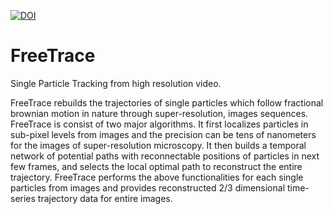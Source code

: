 [![DOI](https://zenodo.org/badge/DOI/10.5281/zenodo.13336251.svg)](https://doi.org/10.5281/zenodo.13336251)

# FreeTrace
Single Particle Tracking from high resolution video.<br>

FreeTrace rebuilds the trajectories of single particles which follow fractional brownian motion in nature through super-resolution, images sequences. FreeTrace is consist of two major algorithms. It first localizes particles in sub-pixel levels from images and the precision can be tens of nanometers for the images of super-resolution microscopy. It then builds a temporal network of potential paths with reconnectable positions of particles in next few frames, and selects the local optimal path to reconstruct the entire trajectory. FreeTrace performs the above functionalities for each single particles from images and provides reconstructed 2/3 dimensional time-series trajectory data for entire images.